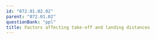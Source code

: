 ```yaml
---
id: "072.01.02.02"
parent: "072.01.02"
questionBank: "ppl"
title: Factors affecting take-off and landing distances
---
```

